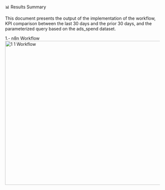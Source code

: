 
 📊 Results Summary

This document presents the output of the implementation of the workflow, KPI comparison between the last 30 days and the prior 30 days, and the parameterized query based on the ads_spend dataset.

1.- n8n Workflow
<img width="1307" height="468" alt="1 1 Workflow" src="https://github.com/user-attachments/assets/860a8cf0-f001-4a60-a14c-eb06afd0d002" />




